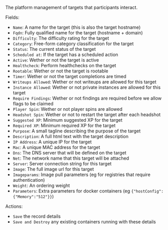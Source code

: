 The platform management of targets that participants interact.

Fields:
* `Name`: A name for the target (this is also the target hostname)
* `Fqdn`: Fully qualified name for the target (hostname + domain)
* `Difficulty`: The difficulty rating for the target
* `Category`: Free-form category classification for the target
* `Status`: The current status of the target
* `Scheduled at`: If the target has a scheduled action
* `Active`: Wether or not the target is active
* `Healthcheck`: Perform healthchecks on the target
* `Rootable`: Wether or not the target is rootable
* `Timer`: Wether or not the target completions are timed
* `Writeups Allowed`: Wether or not writeups are allowed for this target
* `Instance Allowed`: Wether or not private instances are allowed for this target
* `Require Findings`: Wether or not findings are required before we allow flags to be claimed
* `Player Spin`: Wether or not player spins are allowed
* `Headshot Spin`: Wether or not to restart the target after each headshot
* `Suggested XP`: Minimum suggested XP for the target
* `Required XP`: Minimum required XP for the target
* `Purpose`: A small tagline describing the purpose of the target
* `Description`: A full html text with the target description
* `IP Address`: A unique IP for the target
* `Mac`: A unique MAC address for the target
* `Dns`: The DNS server that will be defined on the target
* `Net`: The network name that this target will be attached
* `Server`: Server connection string for this target
* `Image`: The full image url for this target
* `Imageparams`: Image pull parameters (eg for registries that require authentication)
* `Weight`: An ordering weight
* `Parameters`: Extra parameters for docker containers (eg `{"hostConfig":{"Memory":"512"}}`)

Actions:
* `Save` the record details
* `Save and Destroy` any existing containers running with these details